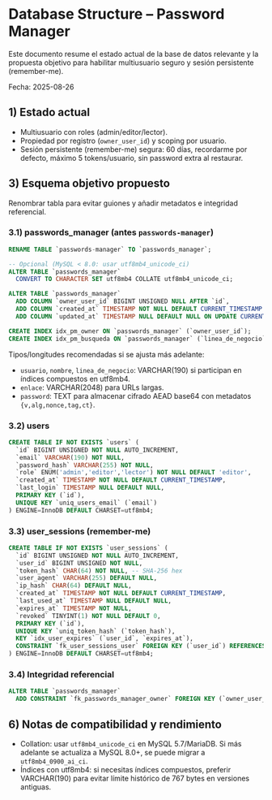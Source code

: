 # Database Structure – Password Manager

Este documento resume el estado actual de la base de datos relevante y la propuesta objetivo para habilitar multiusuario seguro y sesión persistente (remember-me).

Fecha: 2025-08-26

## 1) Estado actual

- Multiusuario con roles (admin/editor/lector).
- Propiedad por registro (`owner_user_id`) y scoping por usuario.
- Sesión persistente (remember-me) segura: 60 días, recordarme por defecto, máximo 5 tokens/usuario, sin password extra al restaurar.

## 3) Esquema objetivo propuesto

Renombrar tabla para evitar guiones y añadir metadatos e integridad referencial.

### 3.1) passwords_manager (antes `passwords-manager`)

```sql
RENAME TABLE `passwords-manager` TO `passwords_manager`;

-- Opcional (MySQL < 8.0: usar utf8mb4_unicode_ci)
ALTER TABLE `passwords_manager`
  CONVERT TO CHARACTER SET utf8mb4 COLLATE utf8mb4_unicode_ci;

ALTER TABLE `passwords_manager`
  ADD COLUMN `owner_user_id` BIGINT UNSIGNED NULL AFTER `id`,
  ADD COLUMN `created_at` TIMESTAMP NOT NULL DEFAULT CURRENT_TIMESTAMP AFTER `info_adicional`,
  ADD COLUMN `updated_at` TIMESTAMP NULL DEFAULT NULL ON UPDATE CURRENT_TIMESTAMP AFTER `created_at`;

CREATE INDEX idx_pm_owner ON `passwords_manager` (`owner_user_id`);
CREATE INDEX idx_pm_busqueda ON `passwords_manager` (`linea_de_negocio`, `nombre`, `usuario`);
```

Tipos/longitudes recomendadas si se ajusta más adelante:
- `usuario`, `nombre`, `linea_de_negocio`: VARCHAR(190) si participan en índices compuestos en utf8mb4.
- `enlace`: VARCHAR(2048) para URLs largas.
- `password`: TEXT para almacenar cifrado AEAD base64 con metadatos `{v,alg,nonce,tag,ct}`.

### 3.2) users

```sql
CREATE TABLE IF NOT EXISTS `users` (
  `id` BIGINT UNSIGNED NOT NULL AUTO_INCREMENT,
  `email` VARCHAR(190) NOT NULL,
  `password_hash` VARCHAR(255) NOT NULL,
  `role` ENUM('admin','editor','lector') NOT NULL DEFAULT 'editor',
  `created_at` TIMESTAMP NOT NULL DEFAULT CURRENT_TIMESTAMP,
  `last_login` TIMESTAMP NULL DEFAULT NULL,
  PRIMARY KEY (`id`),
  UNIQUE KEY `uniq_users_email` (`email`)
) ENGINE=InnoDB DEFAULT CHARSET=utf8mb4;
```

### 3.3) user_sessions (remember-me)

```sql
CREATE TABLE IF NOT EXISTS `user_sessions` (
  `id` BIGINT UNSIGNED NOT NULL AUTO_INCREMENT,
  `user_id` BIGINT UNSIGNED NOT NULL,
  `token_hash` CHAR(64) NOT NULL, -- SHA-256 hex
  `user_agent` VARCHAR(255) DEFAULT NULL,
  `ip_hash` CHAR(64) DEFAULT NULL,
  `created_at` TIMESTAMP NOT NULL DEFAULT CURRENT_TIMESTAMP,
  `last_used_at` TIMESTAMP NULL DEFAULT NULL,
  `expires_at` TIMESTAMP NOT NULL,
  `revoked` TINYINT(1) NOT NULL DEFAULT 0,
  PRIMARY KEY (`id`),
  UNIQUE KEY `uniq_token_hash` (`token_hash`),
  KEY `idx_user_expires` (`user_id`, `expires_at`),
  CONSTRAINT `fk_user_sessions_user` FOREIGN KEY (`user_id`) REFERENCES `users`(`id`) ON DELETE CASCADE
) ENGINE=InnoDB DEFAULT CHARSET=utf8mb4;
```

### 3.4) Integridad referencial

```sql
ALTER TABLE `passwords_manager`
  ADD CONSTRAINT `fk_passwords_manager_owner` FOREIGN KEY (`owner_user_id`) REFERENCES `users`(`id`) ON DELETE SET NULL;
```

## 6) Notas de compatibilidad y rendimiento

- Collation: usar `utf8mb4_unicode_ci` en MySQL 5.7/MariaDB. Si más adelante se actualiza a MySQL 8.0+, se puede migrar a `utf8mb4_0900_ai_ci`.
- Índices con utf8mb4: si necesitas índices compuestos, preferir VARCHAR(190) para evitar límite histórico de 767 bytes en versiones antiguas.